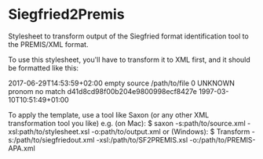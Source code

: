 # Siegfried2Premis
Stylesheet to transform output of the Siegfried format identification tool to the PREMIS/XML format.

To use this stylesheet, you'll have to transform it to XML first, and it should be formatted like this:
<?xml version="1.0" encoding="UTF-8"?>
<root>
	<created>2017-06-29T14:53:59+02:00</created>
	<files>
		<errors>empty source</errors>
		<filename>/path/to/file</filename>
		<filesize>0</filesize>
		<matches>
			<basis/>
			<format/>
			<id>UNKNOWN</id>
			<mime/>
			<ns>pronom</ns>
			<version/>
			<warning>no match</warning>
		</matches>
		<md5>d41d8cd98f00b204e9800998ecf8427e</md5>
		<modified>1997-03-10T10:51:49+01:00</modified>
	</files>

To apply the template, use a tool like Saxon (or any other XML transformation tool you like)
e.g. (on Mac):
  $ saxon -s:path/to/source.xml -xsl:path/to/stylesheet.xsl -o:path/to/output.xml 
or (Windows):
  $ Transform -s:/path/to/siegfriedout.xml -xsl:/path/to/SF2PREMIS.xsl -o:/path/to/PREMIS- APA.xml
 
